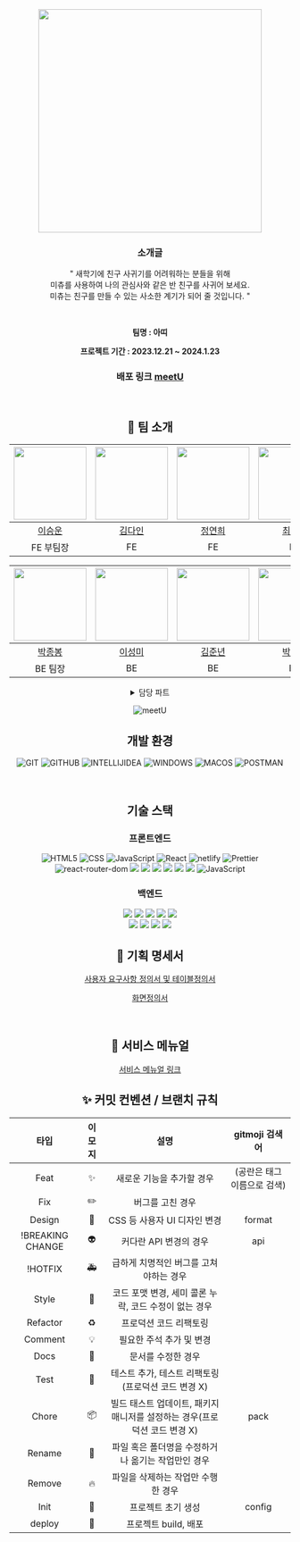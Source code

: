 <div align="center">

<img width="1082" alt="">


<img src="https://github.com/codestates-seb/abc02_001/assets/89781834/e2039718-4898-43de-9c26-0e4a19c30efc" width="400px" />


### 소개글
" 새학기에 친구 사귀기를 어려워하는 분들을 위해 <br />
미츄를 사용하여 나의 관심사와 같은 반 친구를 사귀어 보세요. <br />
미츄는 친구를 만들 수 있는 사소한 계기가 되어 줄 것입니다. "

<br />

**팀명 : 아띠**
  
**프로젝트 기간 : 2023.12.21 ~ 2024.1.23**   


  ### 배포 링크 <a href="https://aeng0908.github.io/introduction">meetU</a>
<br />

  
## 👥 팀 소개

  |<img src="https://github.com/codestates-seb/abc02_001/assets/89781834/5bc86099-5348-4451-8ddc-c58a05d683a0" width="130px" />|<img src="https://github.com/codestates-seb/abc02_001/assets/89781834/9e479ca8-ee30-4c46-9bab-bc6c61fad811" width="130px" />|<img src="https://github.com/codestates-seb/abc02_001/assets/89781834/251fb669-2e03-4e04-8754-400480f69deb " width="130px" />|<img src="https://github.com/codestates-seb/abc02_001/assets/89781834/67692a3d-5ea2-415c-83e0-36a19eb4c804" width="130px" />
|:---:|:---:|:---:|:---:|
|[이승운](https://github.com/chefnoel)|[김다인](https://github.com/kimInDa)|[정연희](https://github.com/Aeng0908)|[최지현](https://github.com/Hyeon82)|
|FE 부팀장|FE|FE|FE|

 |<img src="https://github.com/codestates-seb/abc02_001/assets/41185705/9405b296-bc3f-400a-9a8c-961d91448fd1" width="130px" />|<img src="https://github.com/codestates-seb/abc02_001/assets/89781834/ee00ec7a-b594-4da2-95c9-09be06a265f3" width="130px" />|<img src="https://github.com/codestates-seb/abc02_001/assets/89781834/c149de39-0434-411d-bce2-da7791e071a0" width="130px" />|<img src="https://github.com/codestates-seb/abc02_001/assets/41185705/ec741b25-8476-4a78-87ee-c06345f1fe07" width="130px" />|<img src="https://github.com/codestates-seb/abc02_001/assets/89781834/519b178a-6308-48c4-ba7c-be3d94c4e8d3" width="130px" />
|:---:|:---:|:---:|:---:|:---:|
|[박종봉](https://github.com/parallel45)|[이성미](https://github.com/wnelwldh)|[김준년](https://github.com/Brilmin)|[박해빈](https://github.com/haebinPark)|[김다소미](https://github.com/beeekim)|
|BE 팀장|BE|BE|BE|BE|BE|

<details>
  <summary>담당 파트</summary>
  <div markdown="1">
    
<br />

  **이승운**
  - 

  - FE 팀장
  - 파비콘 디자인 및 제작
  - 메인 로고 디자인 및 제작
    
  **김다인**
  - 
  
  - 서비스 소개, 회원가입, 로그인, 마이페이지, 회원정보수정 페이지 디자인 & Framer 시안 제작
  - 포켓베이스 DB 구성
  - 공통 컴포넌트 마크업, CSS, 기능 구현 (반응형 헤더, 네비게이션, 푸터, 토스트 알림(react-toastify), 로딩 스피너(react-modal))
  - 페이지 라우터 구현(react-router)
  - 서비스 소개 페이지 마크업, CSS 구현
  - 회원가입 페이지 마크업, CSS, 기능 구현
  - 로그인 페이지 마크업, CSS, 기능 구현
  - 마이페이지 마크업, CSS, 기능 구현
  - 회원정보 수정 페이지 마크업, CSS 구현
    
  **정연희**
  -
  
 - 방명록, 반(BAND), 쪽지함 페이지 디자인 & Figma 시안 제작
 - 포켓베이스 DB 구성
 - 앱 소개 이미지 제작
 - 공통 컴포넌트 마크업, CSS 구현(버튼 컴포넌트(styled-component))
 - 방명록 페이지 마크업, CSS, 기능 구현
 - 반(BAND)페이지 마크업, CSS, 기능 구현
 - 서비스 소개 페이지 마크업, CSS, 기능 구현
 - 쪽지함 페이지 마크업, CSS 구현


    
  **박종봉**
  -
  
  - 반(BAND)생성 신청, 반 조회 기능, 반 삭제 기능 구현
    
  **이성미**
  -
  
  - API 명세서, 테이블 명세서, ERD 작성
  - 방명록 기능 구현
  - 회원관련 기능(controller, repository, entity) 구현
  - 공통 기능 구현(GlobalExceptionAdvice, responseDTO 등)
  - CSR 방식 로그인 구현
  - 연관 관계 매핑 및 편의 메서드 작성
  - 전체 기능 통합 테스트 (Postman)
  - 통합 오류 코드 수정과 리펙토링
  - Git Hub 관리
    
  **김준년**
  -
  
  - 닉네임 배경색 DB저장 및 저장된 색상 목록 조회
  - 닉네임 배경색 저장,조회 단위 테스트(Postmen)
  - AWS를 활용한 배포환경 및 구축(EC2,RDS)

  **박해빈**
  -
  
  - 공통 기능 구현
  - 오류 코드 수정 및 리펙토링
  - API 문서 작성
  - 테이블 명세서 작성
  - 사용자 요구사항 정의서 작성
  - Notion 문서 작성 및 관리
  - 프로젝트 일정 조율 및 관리

  **김다소미**
  - 

</div>
</details>

![meetU](https://github.com/codestates-seb/abc02_001/assets/41185705/2f2689af-a15b-4797-9bd1-8a25c584d313)
##  개발 환경
![GIT](https://img.shields.io/badge/GIT-%23E34F26.svg?style=for-the-badge&logo=GIT&logoColor=white)
![GITHUB](https://img.shields.io/badge/GITHUB-%2320232a.svg?style=for-the-badge&logo=GITHUB&logoColor=%2361DAFB)
![INTELLIJIDEA](https://img.shields.io/badge/INTELLIJIDEA-%231572B6.svg?style=for-the-badge&logo=INTELLIJIDEA&logoColor=white)
![WINDOWS](https://img.shields.io/badge/WINDOWS-%23007ACC.svg?style=for-the-badge&logo=WINDOWS&logoColor=white)
![MACOS](https://img.shields.io/badge/MACOS-%2320232a.svg?style=for-the-badge&logo=MACOS&logoColor=%2361DAFB)
![POSTMAN](https://img.shields.io/badge/POSTMAN-%23E34F26.svg?style=for-the-badge&logo=POSTMAN&logoColor=white)

</br>

##  기술 스택

### 프론트엔드
  ![HTML5](https://img.shields.io/badge/html5-%23E34F26.svg?style=for-the-badge&logo=html5&logoColor=white)
  ![CSS](https://img.shields.io/badge/css-%231572B6.svg?style=for-the-badge&logo=css&logoColor=white)
  ![JavaScript](https://img.shields.io/badge/JavaScript-%23007ACC.svg?style=for-the-badge&logo=JavaScript&logoColor=white)
  ![React](https://img.shields.io/badge/react-%2320232a.svg?style=for-the-badge&logo=react&logoColor=%2361DAFB)
  ![netlify](https://img.shields.io/badge/redux-%23593d88.svg?style=for-the-badge&logo=netlify&logoColor=white)
  ![Prettier](https://img.shields.io/badge/styled--components-DB7093?style=for-the-badge&logo=Prettier&logoColor=white)
  ![react-router-dom](https://img.shields.io/badge/react-router-CA4245?style=for-the-badge&logo=react-router&logoColor=white)
  <img src="https://img.shields.io/badge/react-toastify-FF9900?style=for-the-badge&logo=react-toastify&logoColor=white">
  <img src="https://img.shields.io/badge/react-modal-527FFF?style=for-the-badge&logo=react-modal&logoColor=white">
  <img src="https://img.shields.io/badge/react-responsive-527FFF?style=for-the-badge&logo=react-responsive&logoColor=white">
  <img src="https://img.shields.io/badge/pocketbase-4479A1?style=for-the-badge&logo=pocketbase&logoColor=white">
  <img src="https://img.shields.io/badge/ESLint-5A29E4?style=for-the-badge&logo=ESLint&logoColor=white">
  <img src="https://img.shields.io/badge/creat-react-5A29E4?style=for-the-badge&logo=creat-react&logoColor=white">
   ![JavaScript](https://img.shields.io/badge/styled-components-%23007ACC.svg?style=for-the-badge&logo=styled-components&logoColor=white)
</br>
   
   ###  백엔드

  <img src="https://img.shields.io/badge/spring security-6DB33F?style=for-the-badge&logo=spring security&logoColor=white">
  <img src="https://img.shields.io/badge/spring boot-6DB33F?style=for-the-badge&logo=spring boot&logoColor=white">
  <img src="https://img.shields.io/badge/mySQL-4479A1?style=for-the-badge&logo=mySQL&logoColor=white">
  <img src="https://img.shields.io/badge/JAVA-5A29E4?style=for-the-badge&logo=JAVA&logoColor=white">
  <img src="https://img.shields.io/badge/GRADLE-569A31?style=for-the-badge&logo=gradle&logoColor=white">
  </br>
  <img src="https://img.shields.io/badge/Amazon EC2-FF9900?style=for-the-badge&logo=Amazon EC2&logoColor=white">
  <img src="https://img.shields.io/badge/amazonrds-527FFF?style=for-the-badge&logo=amazonrds&logoColor=white">
  <img src="https://img.shields.io/badge/amazonaws-527FFF?style=for-the-badge&logo=amazonaws&logoColor=white">
  <img src="https://img.shields.io/badge/JWT-4479A1?style=for-the-badge&logo=jwt&logoColor=white">
  
</br>
  
  
   
  

    
  ## 📒 기획 명세서
<a href="https://docs.google.com/spreadsheets/d/1L4wACPQCKQ7hr-v-saBtJC0c9OAXE6tAE3GvGZy0RnM/edit#gid=461303735" target="_blank">사용자 요구사항 정의서 및 테이블정의서</a>  

<a href="https://docs.google.com/presentation/d/1kQ7nEFaEMkEkPnIlwcOXH-kEH2KPIL78p8azkLdtWC0/edit#slide=id.g2ab847394c7_0_53" target="_blank">화면정의서</a> 

<br />
  
  ## 📗 서비스 메뉴얼
 
  <a href="">서비스 메뉴얼 링크</a> 
   
  ## ✨ 커밋 컨벤션 / 브랜치 규칙

| 타입 | 이모지 | 설명 | gitmoji 검색어 |
|:---:|:---:|:---:|:---:|
| Feat | ✨ | 새로운 기능을 추가할 경우 | (공란은 태그 이름으로 검색) |
| Fix | ✏️ | 버그를 고친 경우 |  |
| Design | 🎨 | CSS 등 사용자 UI 디자인 변경 | format |
| !BREAKING CHANGE | 👽️ | 커다란 API 변경의 경우 | api |
| !HOTFIX | 🚑 | 급하게 치명적인 버그를 고쳐야하는 경우 |  |
| Style | 💄 | 코드 포맷 변경, 세미 콜론 누락, 코드 수정이 없는 경우 |  |
| Refactor | ♻️ | 프로덕션 코드 리팩토링 |  |
| Comment | 💡 | 필요한 주석 추가 및 변경 |  |
| Docs | 📝 | 문서를 수정한 경우 |  |
| Test | 🧪 | 테스트 추가, 테스트 리팩토링(프로덕션 코드 변경 X) |  |
| Chore | 📦 | 빌드 태스트 업데이트, 패키지 매니저를 설정하는 경우(프로덕션 코드 변경 X) | pack |
| Rename | 🚚 | 파일 혹은 폴더명을 수정하거나 옮기는 작업만인 경우 |  |
| Remove | 🔥 | 파일을 삭제하는 작업만 수행한 경우 |  |
| Init | 🔧 | 프로젝트 초기 생성 | config |
| deploy | 🚀 | 프로젝트 build, 배포 |  |
